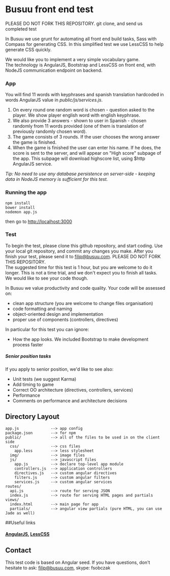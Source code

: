 # Busuu front end test

PLEASE DO NOT FORK THIS REPOSITORY. git clone, and send us completed test

In Busuu we use grunt for automating all front end build tasks, Sass with Compass for generating CSS.
In this simplified test we use LessCSS to help generate CSS quickly.  

We would like you to implement a very simple vocabulary game.  
The technology is AngularJS, Bootstrap and LessCSS on front end, with NodeJS communication endpoint on backend.

### App

You will find 11 words with keyphrases and spanish translation hardcoded in words AngularJS value in *public/js/services.js*.  

1. On every round one random word is chosen - question asked to the player. We show player english word with english keyphrase.  
2. We also provide 3 answers - shown to user in  Spanish - chosen randomly from 11 words provided (one of them is translation of previously randomly chosen word).   
3. The game consists of 3 rounds. If
the user chooses the wrong answer the game is finished.
4. When the game is finished the
 user can enter his name. If he does, the score is sent to the server, and will appear on "High score" subpage of the app. This subpage will download highscore list, using $http AngularJS service.

_Tip:
No need to use 
any database persistence on server-side - keeping data in NodeJS memory is sufficient for this test._

### Running the app

    npm install
    bower install
    nodemon app.js

then go to [http://localhost:3000](http://localhost:3000) 


### Test

To begin the test, please clone this github repository, and start coding. Use your local git repository, and commit any changes you make. After you finish your test, please send it to [filip@busuu.com](filip@busuu.com). PLEASE DO NOT FORK THIS REPOSITORY.  
The suggested time for this test is 1 hour, but you are welcome to do it longer. This is not a time trial, and we don't expect you to finish all tasks. We would like to see your code though.

In Busuu we value productivity and code quality. Your code will be assessed on:   
- clean app structure (you are welcome to change files organisation)  
- code formatting and naming  
- object-oriented design and implementation
- proper use of components (controllers, directives)

In particular for this test you can ignore:  
- How the app looks. We included Bootstrap to make development process faster  

##### Senior position tasks
If you apply to senior position, we'd like to see also:
- Unit tests (we suggest Karma)  
- Add timing to game
- Correct OO architecture (directives, controllers, services)
- Performance
- Comments on performance and architecture decisions


## Directory Layout
    
    app.js              --> app config
    package.json        --> for npm
    public/             --> all of the files to be used in on the client side
      css/              --> css files
        app.less        --> less stylesheet
      img/              --> image files
      js/               --> javascript files
        app.js          --> declare top-level app module
        controllers.js  --> application controllers
        directives.js   --> custom angular directives
        filters.js      --> custom angular filters
        services.js     --> custom angular services
    routes/
      api.js            --> route for serving JSON
      index.js          --> route for serving HTML pages and partials
    views/
      index.html        --> main page for app
      partials/         --> angular view partials (pure HTML, you can use Jade as well)


##Useful links
#### [AngularJS](http://angularjs.org/), [LessCSS](http://lesscss.org/)

## Contact

This test code is based on Angular seed. If you have questions, don't hesitate to ask: [filip@busuu.com](mailto:filip@busuu.com), skype: fsobczak
